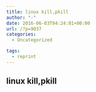 ```yaml
---
title: linux kill,pkill
author: "-"
date: 2016-06-03T04:24:01+00:00
url: /?p=9037
categories:
  - Uncategorized

tags:
  - reprint
---
```

## linux kill,pkill
